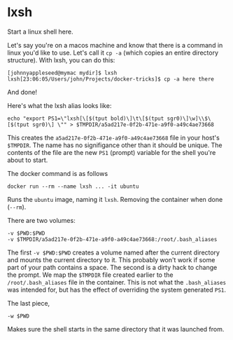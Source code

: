 # lxsh
Start a linux shell here.

Let's say you're on a macos machine and know that there is a command in linux you'd like to use. Let's call it `cp -a` (which copies an entire directory structure). With lxsh, you can do this:

    [johnnyappleseed@mymac mydir]$ lxsh
    lxsh[23:06:05/Users/john/Projects/docker-tricks]$ cp -a here there

And done!

Here's what the lxsh alias looks like:

    echo "export PS1=\"lxsh[\[$(tput bold)\]\t\[$(tput sgr0)\]\w]\\$\[$(tput sgr0)\] \"" > $TMPDIR/a5ad217e-0f2b-471e-a9f0-a49c4ae73668

This creates the `a5ad217e-0f2b-471e-a9f0-a49c4ae73668` file in your host's `$TMPDIR`. The name has no signifigance other than it should be unique.  The contents of the file are the new `PS1` (prompt) variable for the shell you're about to start.

The docker command is as follows

    docker run --rm --name lxsh ... -it ubuntu

Runs the `ubuntu` image, naming it `lxsh`. Removing the container when done (`--rm`). 

There are two volumes:

    -v $PWD:$PWD 
    -v $TMPDIR/a5ad217e-0f2b-471e-a9f0-a49c4ae73668:/root/.bash_aliases 

The first `-v $PWD:$PWD` creates a volume named after the current directory and mounts the current directory to it. This probably won't work if some part of your path contains a space. The second is a dirty hack to change the prompt. We map the `$TMPDIR` file created earlier to the `/root/.bash_aliases` file in the container. This is not what the `.bash_aliases` was intended for, but has the effect of overriding the system generated `PS1`.

The last piece,

    -w $PWD

Makes sure the shell starts in the same directory that it was launched from.
